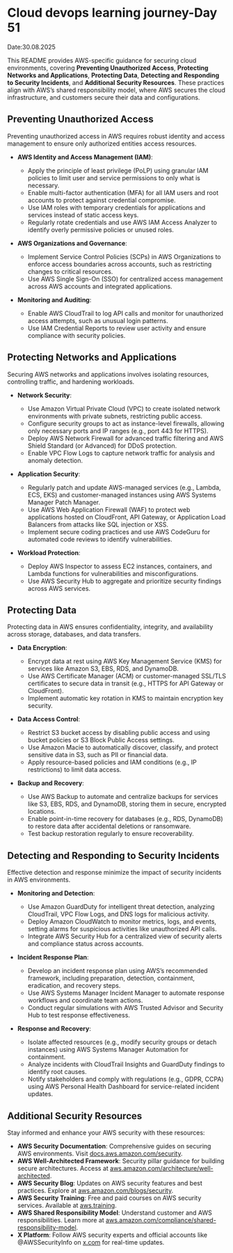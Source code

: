 # Cloud devops learning journey-Day 51
Date:30.08.2025

This README provides AWS-specific guidance for securing cloud environments, covering **Preventing Unauthorized Access**, **Protecting Networks and Applications**, **Protecting Data**, **Detecting and Responding to Security Incidents**, and **Additional Security Resources**. These practices align with AWS’s shared responsibility model, where AWS secures the cloud infrastructure, and customers secure their data and configurations.

## Preventing Unauthorized Access

Preventing unauthorized access in AWS requires robust identity and access management to ensure only authorized entities access resources.

- **AWS Identity and Access Management (IAM)**:
  - Apply the principle of least privilege (PoLP) using granular IAM policies to limit user and service permissions to only what is necessary.
  - Enable multi-factor authentication (MFA) for all IAM users and root accounts to protect against credential compromise.
  - Use IAM roles with temporary credentials for applications and services instead of static access keys.
  - Regularly rotate credentials and use AWS IAM Access Analyzer to identify overly permissive policies or unused roles.

- **AWS Organizations and Governance**:
  - Implement Service Control Policies (SCPs) in AWS Organizations to enforce access boundaries across accounts, such as restricting changes to critical resources.
  - Use AWS Single Sign-On (SSO) for centralized access management across AWS accounts and integrated applications.

- **Monitoring and Auditing**:
  - Enable AWS CloudTrail to log API calls and monitor for unauthorized access attempts, such as unusual login patterns.
  - Use IAM Credential Reports to review user activity and ensure compliance with security policies.

## Protecting Networks and Applications

Securing AWS networks and applications involves isolating resources, controlling traffic, and hardening workloads.

- **Network Security**:
  - Use Amazon Virtual Private Cloud (VPC) to create isolated network environments with private subnets, restricting public access.
  - Configure security groups to act as instance-level firewalls, allowing only necessary ports and IP ranges (e.g., port 443 for HTTPS).
  - Deploy AWS Network Firewall for advanced traffic filtering and AWS Shield Standard (or Advanced) for DDoS protection.
  - Enable VPC Flow Logs to capture network traffic for analysis and anomaly detection.

- **Application Security**:
  - Regularly patch and update AWS-managed services (e.g., Lambda, ECS, EKS) and customer-managed instances using AWS Systems Manager Patch Manager.
  - Use AWS Web Application Firewall (WAF) to protect web applications hosted on CloudFront, API Gateway, or Application Load Balancers from attacks like SQL injection or XSS.
  - Implement secure coding practices and use AWS CodeGuru for automated code reviews to identify vulnerabilities.

- **Workload Protection**:
  - Deploy AWS Inspector to assess EC2 instances, containers, and Lambda functions for vulnerabilities and misconfigurations.
  - Use AWS Security Hub to aggregate and prioritize security findings across AWS services.

## Protecting Data

Protecting data in AWS ensures confidentiality, integrity, and availability across storage, databases, and data transfers.

- **Data Encryption**:
  - Encrypt data at rest using AWS Key Management Service (KMS) for services like Amazon S3, EBS, RDS, and DynamoDB.
  - Use AWS Certificate Manager (ACM) or customer-managed SSL/TLS certificates to secure data in transit (e.g., HTTPS for API Gateway or CloudFront).
  - Implement automatic key rotation in KMS to maintain encryption key security.

- **Data Access Control**:
  - Restrict S3 bucket access by disabling public access and using bucket policies or S3 Block Public Access settings.
  - Use Amazon Macie to automatically discover, classify, and protect sensitive data in S3, such as PII or financial data.
  - Apply resource-based policies and IAM conditions (e.g., IP restrictions) to limit data access.

- **Backup and Recovery**:
  - Use AWS Backup to automate and centralize backups for services like S3, EBS, RDS, and DynamoDB, storing them in secure, encrypted locations.
  - Enable point-in-time recovery for databases (e.g., RDS, DynamoDB) to restore data after accidental deletions or ransomware.
  - Test backup restoration regularly to ensure recoverability.

## Detecting and Responding to Security Incidents

Effective detection and response minimize the impact of security incidents in AWS environments.

- **Monitoring and Detection**:
  - Use Amazon GuardDuty for intelligent threat detection, analyzing CloudTrail, VPC Flow Logs, and DNS logs for malicious activity.
  - Deploy Amazon CloudWatch to monitor metrics, logs, and events, setting alarms for suspicious activities like unauthorized API calls.
  - Integrate AWS Security Hub for a centralized view of security alerts and compliance status across accounts.

- **Incident Response Plan**:
  - Develop an incident response plan using AWS’s recommended framework, including preparation, detection, containment, eradication, and recovery steps.
  - Use AWS Systems Manager Incident Manager to automate response workflows and coordinate team actions.
  - Conduct regular simulations with AWS Trusted Advisor and Security Hub to test response effectiveness.

- **Response and Recovery**:
  - Isolate affected resources (e.g., modify security groups or detach instances) using AWS Systems Manager Automation for containment.
  - Analyze incidents with CloudTrail Insights and GuardDuty findings to identify root causes.
  - Notify stakeholders and comply with regulations (e.g., GDPR, CCPA) using AWS Personal Health Dashboard for service-related incident updates.

## Additional Security Resources

Stay informed and enhance your AWS security with these resources:

- **AWS Security Documentation**: Comprehensive guides on securing AWS environments. Visit [docs.aws.amazon.com/security](https://docs.aws.amazon.com/security).
- **AWS Well-Architected Framework**: Security pillar guidance for building secure architectures. Access at [aws.amazon.com/architecture/well-architected](https://aws.amazon.com/architecture/well-architected).
- **AWS Security Blog**: Updates on AWS security features and best practices. Explore at [aws.amazon.com/blogs/security](https://aws.amazon.com/blogs/security).
- **AWS Security Training**: Free and paid courses on AWS security services. Available at [aws.training](https://aws.training).
- **AWS Shared Responsibility Model**: Understand customer and AWS responsibilities. Learn more at [aws.amazon.com/compliance/shared-responsibility-model](https://aws.amazon.com/compliance/shared-responsibility-model).
- **X Platform**: Follow AWS security experts and official accounts like @AWSSecurityInfo on [x.com](https://x.com) for real-time updates.

